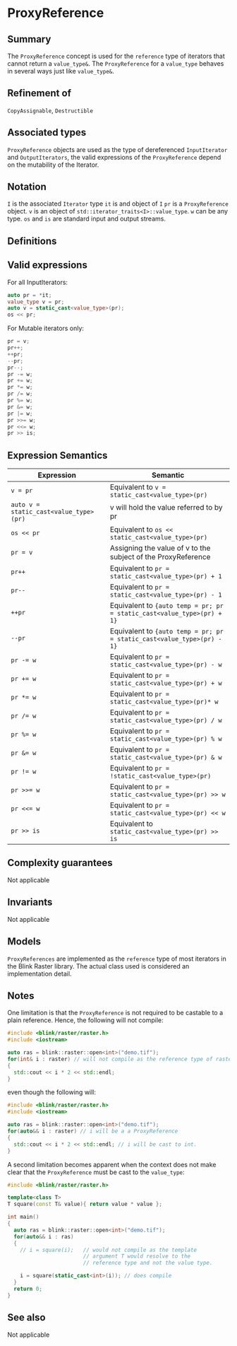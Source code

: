 # ProxyReference

## Summary
The `ProxyReference` concept is used for the `reference` type of iterators that cannot return a `value_type&`. The `ProxyReference` for a `value_type` behaves in several ways just like `value_type&`. 

## Refinement of
`CopyAssignable`, `Destructible` 

## Associated types
`ProxyReference` objects are used as the type of dereferenced `InputIterator` and `OutputIterators`, the valid expressions of the `ProxyReference` depend on the mutability of the Iterator.

## Notation
`I` is the associated `Iterator` type
`it` is and object of `I`
`pr` is a `ProxyReference` object.
`v` is an object of `std::iterator_traits<I>::value_type`.
`w` can be any type. 
`os` and `is` are standard input and output streams.

## Definitions
## Valid expressions
For all InputIterators:
```cpp
auto pr = *it;
value_type v = pr;
auto v = static_cast<value_type>(pr);
os << pr;
```
For Mutable iterators only:
```cpp
pr = v; 
pr++; 
++pr; 
--pr;
pr--;
pr -= w; 
pr += w;
pr *= w;
pr /= w;
pr %= w;
pr &= w;
pr |= w;
pr >>= w;
pr <<= w;
pr >> is;
```

## Expression Semantics
|Expression|Semantic|
|----------|--------|
|`v = pr`| Equivalent to `v = static_cast<value_type>(pr)`|
|`auto v = static_cast<value_type>(pr)`| v will hold the value referred to by pr|
|`os << pr`|Equivalent to `os << static_cast<value_type>(pr)`|
|`pr = v`|Assigning the value of v to the subject of the ProxyReference|
|`pr++`| Equivalent to `pr = static_cast<value_type>(pr) + 1`|
|`pr--`| Equivalent to `pr = static_cast<value_type>(pr) - 1`|
|`++pr`| Equivalent to `{auto temp = pr; pr = static_cast<value_type>(pr) + 1}`|
|`--pr`| Equivalent to `{auto temp = pr; pr = static_cast<value_type>(pr) - 1}`|
|`pr -= w`|Equivalent to `pr = static_cast<value_type>(pr) - w`|
|`pr += w`|Equivalent to `pr = static_cast<value_type>(pr) + w`|
|`pr *= w`|Equivalent to `pr = static_cast<value_type>(pr)* w`|
|`pr /= w`|Equivalent to `pr = static_cast<value_type>(pr) / w`|
|`pr %= w`|Equivalent to `pr = static_cast<value_type>(pr) % w`|
|`pr &= w`|Equivalent to `pr = static_cast<value_type>(pr) & w`|
|`pr != w`|Equivalent to `pr = !static_cast<value_type>(pr)`|
|`pr >>= w`|Equivalent to `pr = static_cast<value_type>(pr) >> w`|
|`pr <<= w`|Equivalent to `pr = static_cast<value_type>(pr) << w`|
|`pr >> is`|Equivalent to `static_cast<value_type>(pr) >> is`|
 
## Complexity guarantees
Not applicable

## Invariants
Not applicable

## Models
`ProxyReferences` are implemented as the `reference` type of most iterators in the Blink Raster library. The actual class used is considered an implementation detail. 

## Notes
One limitation is that the `ProxyReference` is not required to be castable to a plain reference. Hence, the following will not compile:

```cpp
#include <blink/raster/raster.h>
#include <iostream>

auto ras = blink::raster::open<int>("demo.tif");
for(int& i : raster) // will not compile as the reference type of raster is not int& 
{
  std::cout << i * 2 << std::endl; 
}
```

even though the following will:

```c++
#include <blink/raster/raster.h>
#include <iostream>

auto ras = blink::raster::open<int>("demo.tif");
for(auto&& i : raster) // i will be a a ProxyReference
{
  std::cout << i * 2 << std::endl; // i will be cast to int.
}
```

A second limitation becomes apparent when the context does not make clear that the `ProxyReference` must be cast to the `value_type`:

```c++
#include <blink/raster/raster.h>

template<class T>
T square(const T& value){ return value * value };

int main()
{
  auto ras = blink::raster::open<int>("demo.tif");
  for(auto&& i : ras) 
  {
    // i = square(i);   // would not compile as the template 
                        // argument T would resolve to the
                        // reference type and not the value type.

    i = square(static_cast<int>(i)); // does compile 
  }
  return 0;
}
```

## See also
Not applicable